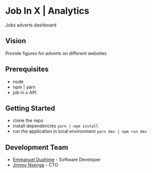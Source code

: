 # Job In X | Analytics

Jobs adverts dashboard

## Vision

Provide figures for adverts on different websites

## Prerequisites

- node
- npm | yarn
- job in x API

## Getting Started

- clone the repo
- install dependencies `yarn | npm install`
- run the application in local environment `yarn dev | npm run dev`

## Development Team

- [Emmanuel Dushime](https://github.com/dushimeemma) - Software Developer
- [Jimmy Nsenga](https://github.com/nsejim) - CTO
